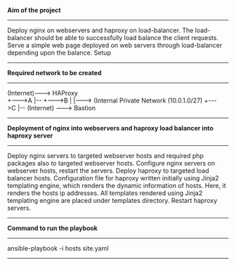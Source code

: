  **Aim of the project**
 **********
Deploy nginx on webservers and haproxy on load-balancer.
The load-balancer should be able to successfully load balance the client requests.
Serve a simple web page deployed on web servers through load-balancer depending upon the balance.
Setup
***********


**Required network to be created**
***************
(Internet)---> HAProxy	
		+--->A	|--
		+--->B	| |---> (Internal Private Network (10.0.1.0/27)	
		+--->C	|--
(Internet) --->	Bastion
****************


**Deployment of nginx into webservers and haproxy load balancer into haproxy server**

***************
Deploy nginx servers to targeted webserver hosts and required php packages also to targeted webserver hosts.
Configure nginx servers on webserver hosts, restart the servers.
Deploy haproxy to targeted load balancer hosts.
Configuration file for haproxy written initially using Jinja2 templating engine, which renders the dynamic information of hosts. Here, it renders the hosts ip addresses. All templates rendered using Jinja2 templating engine are placed under templates directory.
Restart haproxy servers.
***************




**Command to run the playbook**
*********
ansible-playbook -i hosts site.yaml
*********
